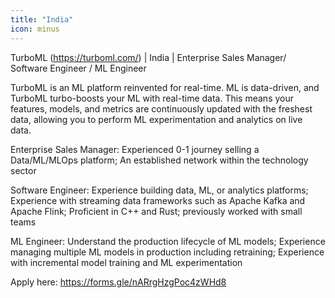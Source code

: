 ```yaml
---
title: "India"
icon: minus
---
```

TurboML (<a href="https:&#x2F;&#x2F;turboml.com&#x2F;" rel="nofollow">https:&#x2F;&#x2F;turboml.com&#x2F;</a>) | India | Enterprise Sales Manager&#x2F; Software Engineer &#x2F; ML Engineer

TurboML is an ML platform reinvented for real-time. ML is data-driven, and TurboML turbo-boosts your ML with real-time data. This means your features, models, and metrics are continuously updated with the freshest data, allowing you to perform ML experimentation and analytics on live data.

Enterprise Sales Manager: Experienced 0-1 journey selling a Data&#x2F;ML&#x2F;MLOps platform; An established network within the technology sector

Software Engineer: Experience building data, ML, or analytics platforms; Experience with streaming data frameworks such as Apache Kafka and Apache Flink; Proficient in C++ and Rust; previously worked with small teams

ML Engineer: Understand the production lifecycle of ML models; Experience managing multiple ML models in production including retraining; Experience with incremental model training and ML experimentation

Apply here: <a href="https:&#x2F;&#x2F;forms.gle&#x2F;nARrgHzgPoc4zWHd8" rel="nofollow">https:&#x2F;&#x2F;forms.gle&#x2F;nARrgHzgPoc4zWHd8</a>
